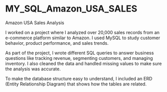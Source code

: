 # MY_SQL_Amazon_USA_SALES
Amazon USA Sales Analysis

I worked on a project where I analyzed over 20,000 sales records from an e-commerce platform similar to Amazon. I used MySQL to study customer behavior, product performance, and sales trends.

As part of the project, I wrote different SQL queries to answer business questions like tracking revenue, segmenting customers, and managing inventory. I also cleaned the data and handled missing values to make sure the analysis was accurate.

To make the database structure easy to understand, I included an ERD (Entity Relationship Diagram) that shows how the tables are related.
